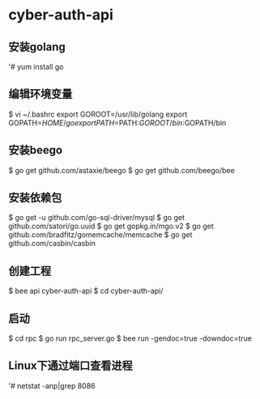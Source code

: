 # cyber-auth-api

## 安装golang
'# yum install go

## 编辑环境变量
$ vi ~/.bashrc
export GOROOT=/usr/lib/golang
export GOPATH=$HOME/go
export PATH=$PATH:$GOROOT/bin:$GOPATH/bin

## 安装beego
$ go get github.com/astaxie/beego
$ go get github.com/beego/bee

## 安装依赖包
$ go get -u github.com/go-sql-driver/mysql
$ go get github.com/satori/go.uuid
$ go get gopkg.in/mgo.v2
$ go get github.com/bradfitz/gomemcache/memcache
$ go get github.com/casbin/casbin

## 创建工程
$ bee api cyber-auth-api
$ cd cyber-auth-api/
## 启动
$ cd rpc
$ go run rpc_server.go
$ bee run -gendoc=true -downdoc=true

## Linux下通过端口查看进程
'# netstat -anp|grep 8086
